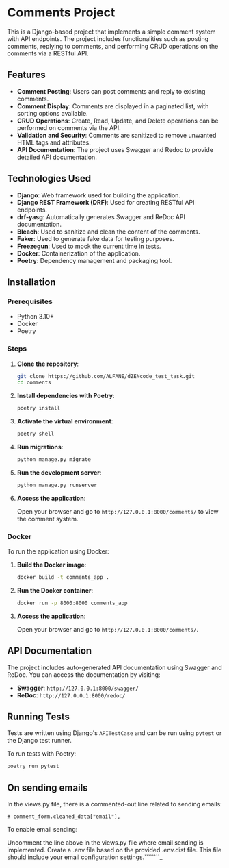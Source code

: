 # Comments Project

This is a Django-based project that implements a simple comment system with API endpoints. The project includes functionalities such as posting comments, replying to comments, and performing CRUD operations on the comments via a RESTful API.

## Features

- **Comment Posting**: Users can post comments and reply to existing comments.
- **Comment Display**: Comments are displayed in a paginated list, with sorting options available.
- **CRUD Operations**: Create, Read, Update, and Delete operations can be performed on comments via the API.
- **Validation and Security**: Comments are sanitized to remove unwanted HTML tags and attributes.
- **API Documentation**: The project uses Swagger and Redoc to provide detailed API documentation.

## Technologies Used

- **Django**: Web framework used for building the application.
- **Django REST Framework (DRF)**: Used for creating RESTful API endpoints.
- **drf-yasg**: Automatically generates Swagger and ReDoc API documentation.
- **Bleach**: Used to sanitize and clean the content of the comments.
- **Faker**: Used to generate fake data for testing purposes.
- **Freezegun**: Used to mock the current time in tests.
- **Docker**: Containerization of the application.
- **Poetry**: Dependency management and packaging tool.

## Installation

### Prerequisites

- Python 3.10+
- Docker
- Poetry

### Steps

1. **Clone the repository**:

    ```bash
    git clone https://github.com/ALFANE/dZENcode_test_task.git
    cd comments
    ```

2. **Install dependencies with Poetry**:

    ```bash
    poetry install
    ```

3. **Activate the virtual environment**:

    ```bash
    poetry shell
    ```

4. **Run migrations**:

    ```bash
    python manage.py migrate
    ```

5. **Run the development server**:

    ```bash
    python manage.py runserver
    ```

6. **Access the application**:

    Open your browser and go to `http://127.0.0.1:8000/comments/` to view the comment system.

### Docker

To run the application using Docker:

1. **Build the Docker image**:

    ```bash
    docker build -t comments_app .
    ```

2. **Run the Docker container**:

    ```bash
    docker run -p 8000:8000 comments_app
    ```

3. **Access the application**:

    Open your browser and go to `http://127.0.0.1:8000/comments/`.

## API Documentation

The project includes auto-generated API documentation using Swagger and ReDoc. You can access the documentation by visiting:

- **Swagger**: `http://127.0.0.1:8000/swagger/`
- **ReDoc**: `http://127.0.0.1:8000/redoc/`

## Running Tests

Tests are written using Django's `APITestCase` and can be run using `pytest` or the Django test runner.

To run tests with Poetry:

```bash
poetry run pytest
```

## On sending emails

In the views.py file, there is a commented-out line related to sending emails:

```
# comment_form.cleaned_data["email"],
```
To enable email sending:

Uncomment the line above in the views.py file where email sending is implemented.
Create a .env file based on the provided .env.dist file. This file should include your email configuration settings.````````_
